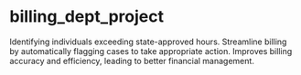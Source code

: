 # billing_dept_project
Identifying individuals exceeding state-approved hours. Streamline billing by automatically flagging cases to take appropriate action. Improves billing accuracy and efficiency, leading to better financial management.
